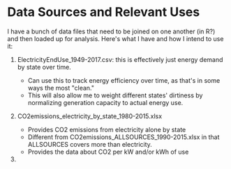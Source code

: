 # Data Sources and Relevant Uses

I have a bunch of data files that need to be joined on one another (in R?) and then loaded up for 
analysis. Here's what I have and how I intend to use it:

1. ElectricityEndUse_1949-2017.csv: this is effectively just energy demand by state over time.
	* Can use this to track energy efficiency over time, as that's in some ways the most "clean."
	* This will also allow me to weight different states' dirtiness by normalizing generation capacity
		to actual energy use.

2. CO2emissions_electricity_by_state_1980-2015.xlsx
	* Provides CO2 emissions from electricity alone by state
	* Different from CO2emissions_ALLSOURCES_1990-2015.xlsx in that ALLSOURCES covers more than
		electricity.
	* Provides the data about CO2 per kW and/or kWh of use

3. 